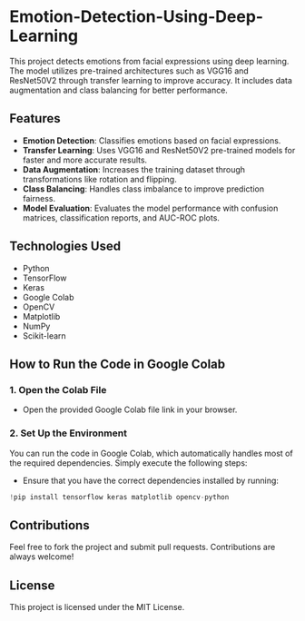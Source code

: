 # Emotion-Detection-Using-Deep-Learning

This project detects emotions from facial expressions using deep learning. The model utilizes pre-trained architectures such as VGG16 and ResNet50V2 through transfer learning to improve accuracy. It includes data augmentation and class balancing for better performance.

## Features

- **Emotion Detection**: Classifies emotions based on facial expressions.
- **Transfer Learning**: Uses VGG16 and ResNet50V2 pre-trained models for faster and more accurate results.
- **Data Augmentation**: Increases the training dataset through transformations like rotation and flipping.
- **Class Balancing**: Handles class imbalance to improve prediction fairness.
- **Model Evaluation**: Evaluates the model performance with confusion matrices, classification reports, and AUC-ROC plots.

## Technologies Used

- Python
- TensorFlow
- Keras
- Google Colab
- OpenCV
- Matplotlib
- NumPy
- Scikit-learn

## How to Run the Code in Google Colab

### 1. Open the Colab File

- Open the provided Google Colab file link in your browser.

### 2. Set Up the Environment

You can run the code in Google Colab, which automatically handles most of the required dependencies. Simply execute the following steps:

- Ensure that you have the correct dependencies installed by running:

```python
!pip install tensorflow keras matplotlib opencv-python
```
## Contributions
Feel free to fork the project and submit pull requests. Contributions are always welcome!

## License
This project is licensed under the MIT License.

